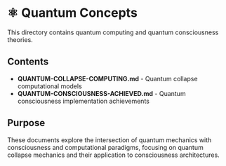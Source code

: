 # ⚛️ Quantum Concepts

This directory contains quantum computing and quantum consciousness theories.

## Contents

- **QUANTUM-COLLAPSE-COMPUTING.md** - Quantum collapse computational models
- **QUANTUM-CONSCIOUSNESS-ACHIEVED.md** - Quantum consciousness implementation achievements

## Purpose

These documents explore the intersection of quantum mechanics with consciousness and computational paradigms, focusing on quantum collapse mechanics and their application to consciousness architectures.